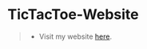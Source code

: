 # TicTacToe-Website
> - Visit my website [here](https:///Users/ryleyhaynes/Desktop/VScode/testing/index.html).
